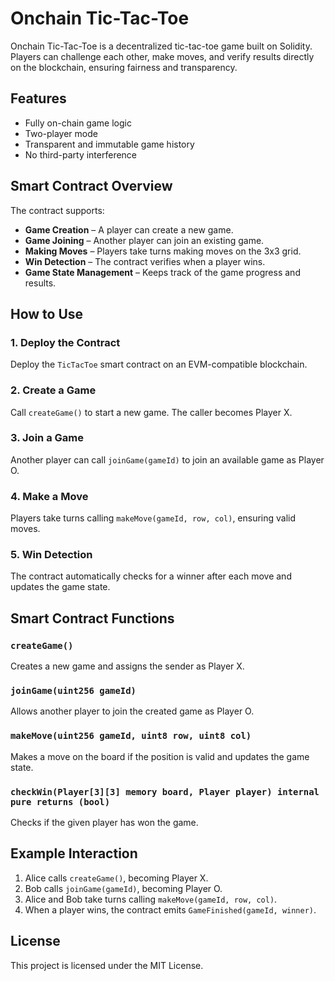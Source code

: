 # Onchain Tic-Tac-Toe

Onchain Tic-Tac-Toe is a decentralized tic-tac-toe game built on Solidity. Players can challenge each other, make moves, and verify results directly on the blockchain, ensuring fairness and transparency.

## Features
- Fully on-chain game logic
- Two-player mode
- Transparent and immutable game history  
- No third-party interference

## Smart Contract Overview
The contract supports:
- **Game Creation** – A player can create a new game. 
- **Game Joining** – Another player can join an existing game.
- **Making Moves** – Players take turns making moves on the 3x3 grid.
- **Win Detection** – The contract verifies when a player wins.
- **Game State Management** – Keeps track of the game progress and results. 
 
## How to Use
### 1. Deploy the Contract
Deploy the `TicTacToe` smart contract on an EVM-compatible blockchain.

### 2. Create a Game
Call `createGame()` to start a new game. The caller becomes Player X.

### 3. Join a Game
Another player can call `joinGame(gameId)` to join an available game as Player O.

### 4. Make a Move
Players take turns calling `makeMove(gameId, row, col)`, ensuring valid moves.

### 5. Win Detection
The contract automatically checks for a winner after each move and updates the game state.

## Smart Contract Functions
### `createGame()`
Creates a new game and assigns the sender as Player X.

### `joinGame(uint256 gameId)`
Allows another player to join the created game as Player O.

### `makeMove(uint256 gameId, uint8 row, uint8 col)`
Makes a move on the board if the position is valid and updates the game state.

### `checkWin(Player[3][3] memory board, Player player) internal pure returns (bool)`
Checks if the given player has won the game.

## Example Interaction
1. Alice calls `createGame()`, becoming Player X.
2. Bob calls `joinGame(gameId)`, becoming Player O.
3. Alice and Bob take turns calling `makeMove(gameId, row, col)`.
4. When a player wins, the contract emits `GameFinished(gameId, winner)`.

## License
This project is licensed under the MIT License.
